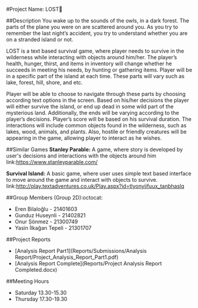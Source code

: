 #Project Name: LOST:runner:

##Description
You wake up to the sounds of the owls, in a dark forest. The parts of the plane you were on are scattered around you. As you try to remember the last night’s accident, you try to understand whether you are on a stranded island or not.

LOST is a text based survival game, where player needs to survive in the wilderness while interacting with objects around him/her. The player’s health, hunger, thirst, and items in inventory will change whether he succeeds in meeting his needs, by hunting or gathering items. Player will be in a specific part of the island at each time. These parts will vary such as lake, forest, hill, shore, and etc. 

Player will be able to choose to navigate through these parts by choosing according text options in the screen. Based on his/her decisions the player will either survive the island, or end up dead in some wild part of the mysterious land. Additionally, the ends will be varying according to the player’s decisions. Player’s score will be based on his survival duration. The interactions will include common objects found in the wilderness, such as lakes, wood, animals, and plants. Also, hostile or friendly creatures will be appearing in the game, allowing player to interact as he wishes. 

##Similar Games
**Stanley Parable:** A game, where story is developed by user's decisions and interactions with the objects around him
link:https://www.stanleyparable.com/

**Survival Island:** A basic game, where user uses simple text based interface to move around the game and interact with objects to survive.
link:http://play.textadventures.co.uk/Play.aspx?id=tlyonyiifuux_tanbhaslq

##Group Members (Group 2D):octocat:

* Eren Bilaloğlu - 21401603
* Gunduz Huseynli - 21402821 
* Onur Sönmez - 21300749
* Yasin İlkağan Tepeli - 21301707

##Project Reports
* [Analysis Report Part1](Reports/Submissions/Analysis Report/Project_Analysis_Report_Part1.pdf)
* [Analysis Report Complete](Reports/Project Analysis Report Completed.docx)

##Meeting Hours

* Saturday 13.30-15.30
* Thursday 17.30-19.30
